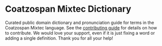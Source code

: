 
# Coatzospan Mixtec Dictionary

Curated public domain dictionary and pronunciation guide for terms in the Coatzospan Mixtec language. See the [contributing guide](https://github.com/drumworkteam/term/blob/make/.github/contributing.md) for details on how to contribute. We would love your support, even if it is just fixing a word or adding a single definition. Thank you for all your help!